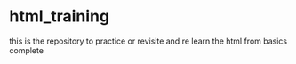 # html_training
this is the repository to practice or revisite and re learn the html from basics complete
